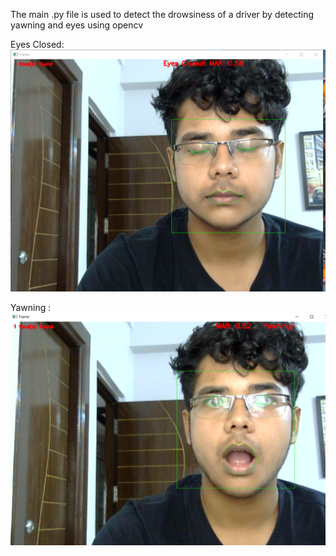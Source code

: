 The main .py file is used to detect the drowsiness of a driver by detecting yawning and eyes using opencv

Eyes Closed:
![alt text](image.png)

Yawning :
![alt text](image-1.png)